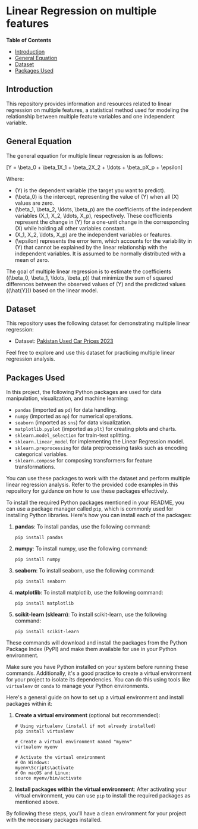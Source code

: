 # Linear Regression on multiple features

**Table of Contents**
- [Introduction](#introduction)
- [General Equation](#general-equation)
- [Dataset](#dataset)
- [Packages Used](#packages-used)

## Introduction
This repository provides information and resources related to linear regression on multiple features, a statistical method used for modeling the relationship between multiple feature variables and one independent variable.

## General Equation
The general equation for multiple linear regression is as follows:

\[Y = \beta_0 + \beta_1X_1 + \beta_2X_2 + \ldots + \beta_pX_p + \epsilon\]

Where:
- \(Y\) is the dependent variable (the target you want to predict).
- \(\beta_0\) is the intercept, representing the value of \(Y\) when all \(X\) values are zero.
- \(\beta_1, \beta_2, \ldots, \beta_p\) are the coefficients of the independent variables \(X_1, X_2, \ldots, X_p\), respectively. These coefficients represent the change in \(Y\) for a one-unit change in the corresponding \(X\) while holding all other variables constant.
- \(X_1, X_2, \ldots, X_p\) are the independent variables or features.
- \(\epsilon\) represents the error term, which accounts for the variability in \(Y\) that cannot be explained by the linear relationship with the independent variables. It is assumed to be normally distributed with a mean of zero.

The goal of multiple linear regression is to estimate the coefficients (\(\beta_0, \beta_1, \ldots, \beta_p\)) that minimize the sum of squared differences between the observed values of \(Y\) and the predicted values (\(\hat{Y}\)) based on the linear model.

## Dataset
This repository uses the following dataset for demonstrating multiple linear regression:

- Dataset: [Pakistan Used Car Prices 2023](https://www.kaggle.com/datasets/talhabarkaatahmad/pakistan-used-car-prices-2023/data)

Feel free to explore and use this dataset for practicing multiple linear regression analysis.

## Packages Used
In this project, the following Python packages are used for data manipulation, visualization, and machine learning:

- `pandas` (imported as `pd`) for data handling.
- `numpy` (imported as `np`) for numerical operations.
- `seaborn` (imported as `sns`) for data visualization.
- `matplotlib.pyplot` (imported as `plt`) for creating plots and charts.
- `sklearn.model_selection` for train-test splitting.
- `sklearn.linear_model` for implementing the Linear Regression model.
- `sklearn.preprocessing` for data preprocessing tasks such as encoding categorical variables.
- `sklearn.compose` for composing transformers for feature transformations.

You can use these packages to work with the dataset and perform multiple linear regression analysis. Refer to the provided code examples in this repository for guidance on how to use these packages effectively.

To install the required Python packages mentioned in your README, you can use a package manager called `pip`, which is commonly used for installing Python libraries. Here's how you can install each of the packages:

1. **pandas**:
   To install pandas, use the following command:
   ```
   pip install pandas
   ```

2. **numpy**:
   To install numpy, use the following command:
   ```
   pip install numpy
   ```

3. **seaborn**:
   To install seaborn, use the following command:
   ```
   pip install seaborn
   ```

4. **matplotlib**:
   To install matplotlib, use the following command:
   ```
   pip install matplotlib
   ```

5. **scikit-learn (sklearn)**:
   To install scikit-learn, use the following command:
   ```
   pip install scikit-learn
   ```

These commands will download and install the packages from the Python Package Index (PyPI) and make them available for use in your Python environment.

Make sure you have Python installed on your system before running these commands. Additionally, it's a good practice to create a virtual environment for your project to isolate its dependencies. You can do this using tools like `virtualenv` or `conda` to manage your Python environments.

Here's a general guide on how to set up a virtual environment and install packages within it:

1. **Create a virtual environment** (optional but recommended):
   ```
   # Using virtualenv (install if not already installed)
   pip install virtualenv

   # Create a virtual environment named "myenv"
   virtualenv myenv

   # Activate the virtual environment
   # On Windows:
   myenv\Scripts\activate
   # On macOS and Linux:
   source myenv/bin/activate
   ```

2. **Install packages within the virtual environment**:
   After activating your virtual environment, you can use `pip` to install the required packages as mentioned above.

By following these steps, you'll have a clean environment for your project with the necessary packages installed.
